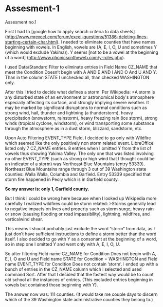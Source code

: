 # Assesment-1
Assesment no.1

First I had to [google how to apply search criteria to data sheets] (http://www.mrexcel.com/forum/excel-questions/51386-deleting-lines-starting-certain-char.html).
I needed to eliminate counties that have names beginning with vowels. In English, vowels are  (A, E, I, O, U and sometimes Y (which would exclude Yakima)). Y seems [not to be a vowel at the beginning of a word] (http://www.phonicsontheweb.com/y-roles.php).

I used Data/Standard Filter to eliminate entries in Field Name CZ_NAME that meet the Condition Doesn’t begin with A AND E AND I AND O And U AND Y. Than in the column STATE I unchecked all, than checked WASHINGTON only.

After this I tried to decide what defines a storm. Per Wikipedia: >A storm is any disturbed state of an environment or astronomical body's atmosphere especially affecting its surface, and strongly implying severe weather. It may be marked by significant disruptions to normal conditions such as strong wind, hail, thunder and lightning (a thunderstorm), heavy precipitation (snowstorm, rainstorm), heavy freezing rain (ice storm), strong winds (tropical cyclone, windstorm), or wind transporting some substance through the atmosphere as in a dust storm, blizzard, sandstorm, etc.

Upon Auto Filtering EVENT_TYPE Field, I decided to go only with Wildfire which seemed like the only positively non storm related event. LibreOffice listed only 7 CZ_NAME entries. 8 entries when I omitted Y from the list of vowels thus showing Yakima Valley. The only one that was listed involving no other EVENT_TYPE (such as strong or high wind that I thought could be an indicator of a storm) was Northeast Blue Mountains (entry 53339). Northeast Blue Mountains range through 3 out of 39 Washington state counties: Walla Walla, Columbia and Garfield. Entry 53339 specified that storm fire happened in Peoly which is in Garfield county.

__So my answer is: only 1, Garfield county.__

But I think I could be wrong here because when I looked up Wikipedia more carefully I realized wildfires could be storm related: >Storms generally lead to negative impacts on lives and property such as storm surge, heavy rain or snow (causing flooding or road impassibility), lightning, wildfires, and verticalwind shear.

This means I should probably just exclude the word “storm” from data, as I just don’t have sufficient instructions to define a storm better than the word itself. I also decided to go with Y as a consonant at the beginning of a word, so in step one I omitted Y and went only with A, E, I, O, U.

So after filtering Field name CZ_NAME for Condition Does not begin with A, E, I, O and U and Field name STATE for Condition = WASHINGTON and Field name EVENT_TYPE for Condition Does not contain ‘storm’. I ended up with a bunch of entries in the CZ_NAME column which I selected and used command Sort. After that I decided that the fastest way would be to count old school all the instances of entries. (This excluded entries beginning in vowels but contained those beginning with Y).

The answer now was: 111 counties. (It would take me couple days to discern which of the 39 Washington state administrative counties they belong to.)
